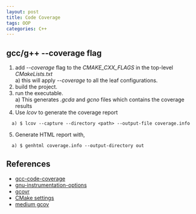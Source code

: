 ```yaml
---
layout: post
title: Code Coverage
tags: OOP
categories: C++
---
```


## gcc/g++ --coverage flag

1. add *--coverage* flag to the *CMAKE_CXX_FLAGS* in the top-level *CMakeLists.txt*  
  a) this will apply *--coverage* to all the leaf configurations.  
2. build the project.
3. run the executable.  
  a) This generates *.gcda* and *gcno* files which contains the coverage results
4. Use *lcov* to generate the coverage report  
```
  a) $ lcov --capture --directory <path> --output-file coverage.info  
```
5. Generate HTML report with,  
```
  a) $ genhtml coverage.info --output-directory out  
```  

## References

- [gcc-code-coverage](https://blog.mbedded.ninja/programming/compilers/gcc/gcc-code-coverage/)
- [gnu-instrumentation-options](https://gcc.gnu.org/onlinedocs/gcc-9.3.0/gcc/Instrumentation-Options.html)
- [gcovr](https://gcovr.com/en/5.2/guide/compiling.html)
- [CMake settings](https://gcovr.com/en/5.2/cookbook.html#oos-cmake)
- [medium gcov](https://medium.com/@naveen.maltesh/generating-code-coverage-report-using-gnu-gcov-lcov-ee54a4de3f11)
